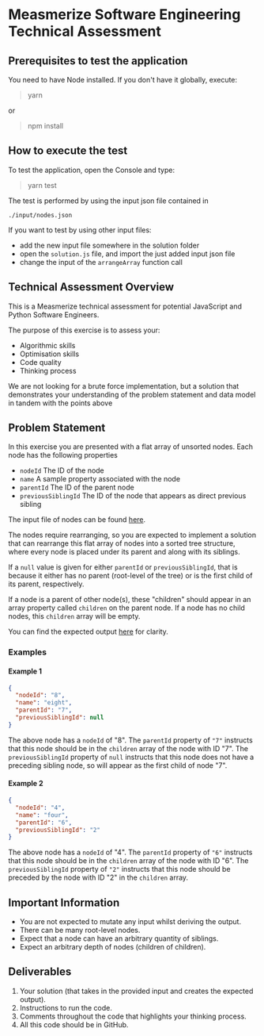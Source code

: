 # Measmerize Software Engineering Technical Assessment

## Prerequisites to test the application

You need to have Node installed.
If you don't have it globally, execute:

  > yarn

  or

  > npm install

## How to execute the test

To test the application, open the Console and type:

  > yarn test

The test is performed by using the input json file contained in 

  `./input/nodes.json`

If you want to test by using other input files:

  - add the new input file somewhere in the solution folder
  - open the `solution.js` file, and import the just added input json file
  - change the input of the `arrangeArray` function call

## Technical Assessment Overview

This is a Measmerize technical assessment for potential JavaScript and Python Software Engineers.

The purpose of this exercise is to assess your:

- Algorithmic skills
- Optimisation skills
- Code quality
- Thinking process

We are not looking for a brute force implementation, but a solution that demonstrates your understanding of the problem statement and data model in tandem with the points above

## Problem Statement

In this exercise you are presented with a flat array of unsorted nodes. Each node has the following properties

- `nodeId` The ID of the node
- `name` A sample property associated with the node
- `parentId` The ID of the parent node
- `previousSiblingId` The ID of the node that appears as direct previous sibling

The input file of nodes can be found [here](/input/nodes.json).

The nodes require rearranging, so you are expected to implement a solution that can rearrange this flat array of nodes into a sorted tree structure, where every node is placed under its parent and along with its siblings.

If a `null` value is given for either `parentId` or `previousSiblingId`, that is because it either has no parent (root-level of the tree) or is the first child of its parent, respectively.

If a node is a parent of other node(s), these "children" should appear in an array property called `children` on the parent node. If a node has no child nodes, this `children` array will be empty.

You can find the expected output [here](/output/expected-tree.json) for clarity.

### Examples

#### Example 1

```json
{
  "nodeId": "8",
  "name": "eight",
  "parentId": "7",
  "previousSiblingId": null
}
```

The above node has a `nodeId` of "8". The `parentId` property of `"7"` instructs that this node should be in the `children` array of the node with ID "7". The `previousSiblingId` property of `null` instructs that this node does not have a preceding sibling node, so will appear as the first child of node "7".

#### Example 2

```json
{
  "nodeId": "4",
  "name": "four",
  "parentId": "6",
  "previousSiblingId": "2"
}
```

The above node has a `nodeId` of "4". The `parentId` property of `"6"` instructs that this node should be in the `children` array of the node with ID "6". The `previousSiblingId` property of `"2"` instructs that this node should be preceded by the node with ID "2" in the `children` array.

## Important Information

- You are not expected to mutate any input whilst deriving the output.
- There can be many root-level nodes.
- Expect that a node can have an arbitrary quantity of siblings.
- Expect an arbitrary depth of nodes (children of children).

## Deliverables

1. Your solution (that takes in the provided input and creates the expected output).
2. Instructions to run the code.
3. Comments throughout the code that highlights your thinking process.
4. All this code should be in GitHub.
